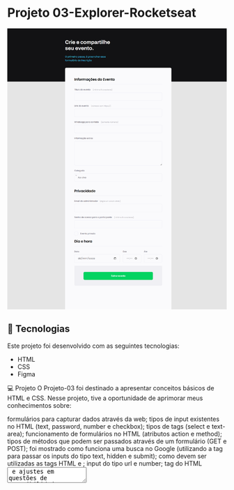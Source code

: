 # Projeto 03-Explorer-Rocketseat

![Captura de Tela do Projeto](./.github/preview.png)


## 🚀 Tecnologias

Este projeto foi desenvolvido com as seguintes tecnologias:
- HTML
- CSS
- Figma

💻 Projeto
O Projeto-03 foi destinado a apresentar conceitos básicos de HTML e CSS. Nesse projeto, tive a oportunidade de aprimorar meus conhecimentos sobre:

formulários para capturar dados através da web;
tipos de input existentes no HTML (text, password, number e checkbox);
tipos de tags (select e text-area);
funcionamento de formulários no HTML (atributos action e method);
tipos de métodos que podem ser passados através de um formulário (GET e POST);
foi mostrado como funciona uma busca no Google (utilizando a tag para passar os inputs do tipo text, hidden e submit);
como devem ser utilizadas as tags HTML e ;
input do tipo url e number;
tag do HTML <textarea> e ajustes em questões de acessibilidade;
como estilizar o campo "select" através do CSS;
input do tipo email, password, date e time;
forma de personalizar um input do tipo checkbox no CSS;
lidar com posicionamento, utilizar pseudo-classes e trabalhar com acessibilidade;
inserir botão do tipo "submit" na página e personalizar de acordo com o layout do figma;
fazer a validação dos formulários que eram obrigatórios preencher com a propriedade "require" dentro dos inputs.
